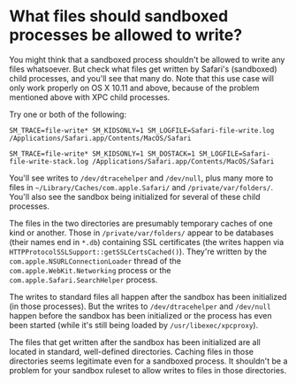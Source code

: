 # What files should sandboxed processes be allowed to write?

You might think that a sandboxed process shouldn't be allowed to write
any files whatsoever.  But check what files get written by Safari's
(sandboxed) child processes, and you'll see that many do.  Note that
this use case will only work properly on OS X 10.11 and above, because
of the problem mentioned above with XPC child processes.

Try one or both of the following:

`SM_TRACE=file-write* SM_KIDSONLY=1 SM_LOGFILE=Safari-file-write.log /Applications/Safari.app/Contents/MacOS/Safari`

`SM_TRACE=file-write* SM_KIDSONLY=1 SM_DOSTACK=1 SM_LOGFILE=Safari-file-write-stack.log /Applications/Safari.app/Contents/MacOS/Safari`

You'll see writes to `/dev/dtracehelper` and `/dev/null`, plus many
more to files in `~/Library/Caches/com.apple.Safari/` and
`/private/var/folders/`.  You'll also see the sandbox being
initialized for several of these child processes.

The files in the two directories are presumably temporary caches of
one kind or another.  Those in `/private/var/folders/` appear to be
databases (their names end in `*.db`) containing SSL certificates (the
writes happen via `HTTPProtocolSSLSupport::getSSLCertsCached()`).
They're written by the `com.apple.NSURLConnectionLoader` thread of the
`com.apple.WebKit.Networking` process or the
`com.apple.Safari.SearchHelper` process.

The writes to standard files all happen after the sandbox has been
initialized (in those processes).  But the writes to
`/dev/dtracehelper` and `/dev/null` happen before the sandbox has been
initialized or the process has even been started (while it's still
being loaded by `/usr/libexec/xpcproxy`).

The files that get written after the sandbox has been initialized are
all located in standard, well-defined directories.  Caching files in
those directories seems legitimate even for a sandboxed process.  It
shouldn't be a problem for your sandbox ruleset to allow writes to
files in those directories.
